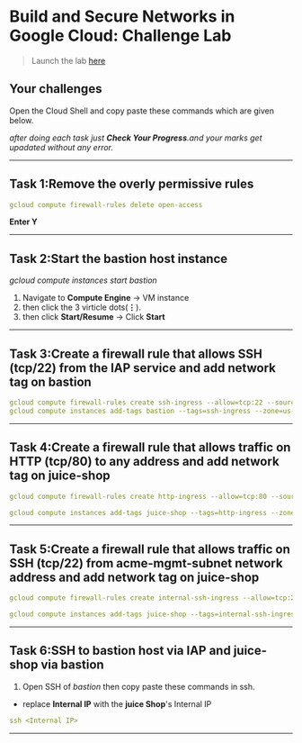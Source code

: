 # Build and Secure Networks in Google Cloud: Challenge Lab

> Launch the lab [here](https://www.qwiklabs.com/focuses/12068?parent=catalog)

## Your challenges

Open the Cloud Shell and copy paste these commands which are given below.

_after doing each task just **Check Your Progress**.and your marks get upadated without any error._

---

## Task 1:Remove the overly permissive rules

```yaml
gcloud compute firewall-rules delete open-access
```
**Enter Y**

---

## Task 2:Start the bastion host instance

*gcloud compute instances start bastion*

1. Navigate to **Compute Engine** -> VM instance
2. then click the 3 virticle dots(**⋮**).
3. then click **Start/Resume** -> Click **Start**

---

## Task 3:Create a firewall rule that allows SSH (tcp/22) from the IAP service and add network tag on bastion

```yaml
gcloud compute firewall-rules create ssh-ingress --allow=tcp:22 --source-ranges 35.235.240.0/20 --target-tags ssh-ingress --network acme-vpc
gcloud compute instances add-tags bastion --tags=ssh-ingress --zone=us-central1-b
```

---

## Task 4:Create a firewall rule that allows traffic on HTTP (tcp/80) to any address and add network tag on juice-shop

```yaml
gcloud compute firewall-rules create http-ingress --allow=tcp:80 --source-ranges 0.0.0.0/0 --target-tags http-ingress --network acme-vpc
```
```yaml
gcloud compute instances add-tags juice-shop --tags=http-ingress --zone=us-central1-b
```

---

## Task 5:Create a firewall rule that allows traffic on SSH (tcp/22) from acme-mgmt-subnet network address and add network tag on juice-shop
```yaml
gcloud compute firewall-rules create internal-ssh-ingress --allow=tcp:22 --source-ranges 192.168.10.0/24 --target-tags internal-ssh-ingress --network acme-vpc
```
```yaml
gcloud compute instances add-tags juice-shop --tags=internal-ssh-ingress --zone=us-central1-b
```
---

## Task 6:SSH to bastion host via IAP and juice-shop via bastion

1. Open SSH of *bastion* then copy paste these commands in ssh.

- replace **Internal IP** with the **juice Shop**'s Internal IP
```yaml
ssh <Internal IP>
```
---
